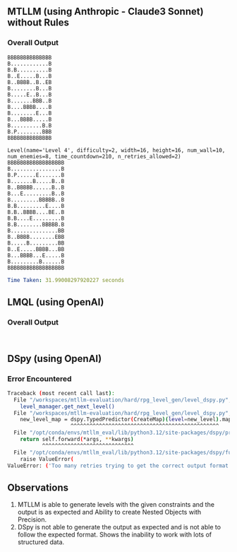 ## MTLLM (using Anthropic - Claude3 Sonnet) without Rules
### Overall Output
```yamlLevel(name='Level 2', difficulty=1, width=12, height=12, num_wall=6, num_enemies=4, time_countdown=150, n_retries_allowed=3)
BBBBBBBBBBBBBB
B............B
B.B..........B
B..E.....B...B
B..BBBB..B..EB
B........B...B
B.....E..B...B
B.......BBB..B
B....BBBB....B
B........E...B
B...BBBB.....B
B..........B.B
B.P........BBB
BBBBBBBBBBBBBB

Level(name='Level 4', difficulty=2, width=16, height=16, num_wall=10, num_enemies=8, time_countdown=210, n_retries_allowed=2)
BBBBBBBBBBBBBBBBBB
B................B
B.P......E.......B
B.......B.....B..B
B..BBBBB......B..B
B...E.........B..B
B.........BBBBB..B
B.B.........E....B
B.B..BBBB....BE..B
B.B....E.........B
B.B........BBBBB.B
B...............BB
B..BBBB........EBB
B.....B.........BB
B..E.....BBBB...BB
B...BBBB...E.....B
B.........B......B
BBBBBBBBBBBBBBBBBB
```
```yaml
Time Taken: 31.99008297920227 seconds
```

## LMQL (using OpenAI)
### Overall Output
```yaml

```

```yaml

```

## DSpy (using OpenAI)
### Error Encountered
```bash
Traceback (most recent call last):
  File "/workspaces/mtllm-evaluation/hard/rpg_level_gen/level_dspy.py", line 116, in <module>
    level_manager.get_next_level()
  File "/workspaces/mtllm-evaluation/hard/rpg_level_gen/level_dspy.py", line 78, in get_next_level
    new_level_map = dspy.TypedPredictor(CreateMap)(level=new_level).map
                    ^^^^^^^^^^^^^^^^^^^^^^^^^^^^^^^^^^^^^^^^^^^^^^^
  File "/opt/conda/envs/mtllm_eval/lib/python3.12/site-packages/dspy/primitives/program.py", line 26, in __call__
    return self.forward(*args, **kwargs)
           ^^^^^^^^^^^^^^^^^^^^^^^^^^^^^
  File "/opt/conda/envs/mtllm_eval/lib/python3.12/site-packages/dspy/functional/functional.py", line 235, in forward
    raise ValueError(
ValueError: ('Too many retries trying to get the correct output format. Try simplifying the requirements.', {'map': "ValueError('json output should end with ```')"})

```

## Observations
1. MTLLM is able to generate levels with the given constraints and the output is as expected and Ability to create Nested Objects with Precision.
2. DSpy is not able to generate the output as expected and is not able to follow the expected format. Shows the inability to work with lots of structured data.